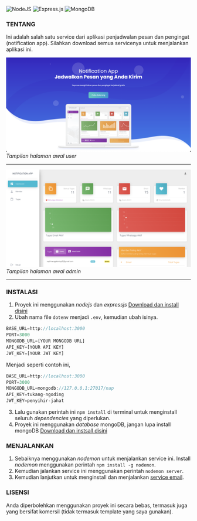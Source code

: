 <img alt="NodeJS" src="https://img.shields.io/badge/node.js-%2343853D.svg?style=for-the-badge&logo=node-dot-js&logoColor=white"/> <img alt="Express.js" src="https://img.shields.io/badge/express.js-%23404d59.svg?style=for-the-badge&logo=express&logoColor=%2361DAFB"/> <img alt="MongoDB" src ="https://img.shields.io/badge/MongoDB-%234ea94b.svg?style=for-the-badge&logo=mongodb&logoColor=white"/>
### TENTANG
Ini adalah salah satu service dari aplikasi penjadwalan pesan dan pengingat (notification app). Silahkan download semua servicenya untuk menjalankan aplikasi ini.

![user dashboard](https://github.com/ragil000/nap.base.service/blob/master/readme/user-dashboard.png?raw=true)
*Tampilan halaman awal user*

------------


![admin dashboard](https://github.com/ragil000/nap.base.service/blob/master/readme/admin-dashboard.png?raw=true)
*Tampilan halaman awal admin*

------------

### INSTALASI
1. Proyek ini menggunakan *nodejs* dan *expressjs*  [Download dan install disini](https://nodejs.org/en/ "Download dan install disini")
2. Ubah nama file `dotenv` menjadi `.env`, kemudian ubah isinya.
```javascript
BASE_URL=http://localhost:3000
PORT=3000
MONGODB_URL=[YOUR MONGODB URL]
API_KEY=[YOUR API KEY]
JWT_KEY=[YOUR JWT KEY]
```
Menjadi seperti contoh ini,
```javascript
BASE_URL=http://localhost:3000
PORT=3000
MONGODB_URL=mongodb://127.0.0.1:27017/nap
API_KEY=tukang-ngoding
JWT_KEY=penyihir-jahat
```
3. Lalu gunakan perintah ini `npm install` di terminal untuk menginstall seluruh *dependencies* yang diperlukan.
4. Proyek ini menggunakan *database* mongoDB, jangan lupa install mongoDB [Download dan instsall disini](https://docs.mongodb.com/manual/installation/ "Download dan instsall disini")

### MENJALANKAN
1. Sebaiknya menggunakan *nodemon* untuk menjalankan service ini. Install *nodemon* menggunakan perintah `npm install -g nodemon`.
2. Kemudian jalankan service ini menggunakan perintah `nodemon server`.
3. Kemudian lanjutkan untuk menginstall dan menjalankan [service email](https://github.com/ragil000/nap.email.service "service email").

### LISENSI
Anda diperbolehkan menggunakan proyek ini secara bebas, termasuk juga yang bersifat komersil (tidak termasuk template yang saya gunakan).
